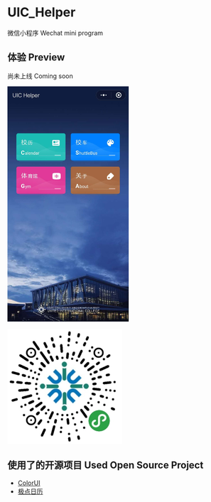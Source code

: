 # UIC_Helper
微信小程序 Wechat mini program 
## 体验 Preview
尚未上线 Coming soon

<img src="https://github.com/Clearave/test/blob/SDW1/727719106691012346.jpg"  height="530">

![qrcode](https://github.com/Clearave/test/blob/SDW1/gh_91d4ea339265_258.jpg)

## 使用了的开源项目 Used Open Source Project
+ [ColorUI](https://github.com/weilanwl/ColorUI/)
+ [极点日历](https://github.com/czcaiwj/calendar)
